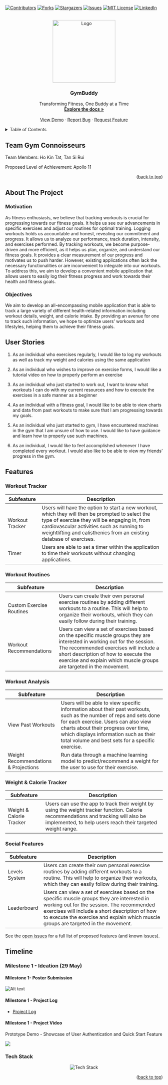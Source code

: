 <!-- Improved compatibility of back to top link: See: https://github.com/othneildrew/Best-README-Template/pull/73 -->
<a name="readme-top"></a>
<!--
*** Thanks for checking out the Best-README-Template. If you have a suggestion
*** that would make this better, please fork the repo and create a pull request
*** or simply open an issue with the tag "enhancement".
*** Don't forget to give the project a star!
*** Thanks again! Now go create something AMAZING! :D
-->



<!-- PROJECT SHIELDS -->
<!--
*** I'm using markdown "reference style" links for readability.
*** Reference links are enclosed in brackets [ ] instead of parentheses ( ).
*** See the bottom of this document for the declaration of the reference variables
*** for contributors-url, forks-url, etc. This is an optional, concise syntax you may use.
*** https://www.markdownguide.org/basic-syntax/#reference-style-links
-->
[![Contributors][contributors-shield]][contributors-url]
[![Forks][forks-shield]][forks-url]
[![Stargazers][stars-shield]][stars-url]
[![Issues][issues-shield]][issues-url]
[![MIT License][license-shield]][license-url]
[![LinkedIn][linkedin-shield]][linkedin-url]



<!-- PROJECT LOGO -->
<br />
<div align="center">
  <a href="https://github.com/github_username/repo_name">
    <img src="images/gymBuddyLogo.jpeg" alt="Logo" width= 200" height="200">
  </a>

<h3 align="center">GymBuddy</h3>

  <p align="center">
    Transforming Fitness, One Buddy at a Time
    <br />
    <a href="https://github.com/github_username/repo_name"><strong>Explore the docs »</strong></a>
    <br />
    <br />
    <a href="https://github.com/github_username/repo_name">View Demo</a>
    ·
    <a href="https://github.com/github_username/repo_name/issues">Report Bug</a>
    ·
    <a href="https://github.com/github_username/repo_name/issues">Request Feature</a>
  </p>
</div>



<!-- TABLE OF CONTENTS -->
<details>
  <summary>Table of Contents</summary>
  <ol>
    <li>
      <a href="#about-the-project">Team Gym Connoisseurs</a>
    <li>
      <a href="#getting-started">About the project</a>
      <ul>
        <li><a href="#prerequisites">Motivation</a></li>
        <li><a href="#installation">Objectives</a></li>
      </ul>
    </li>
    <li><a href="#usage">User Story</a></li>
    <li><a href="#roadmap">Features</a></li>
    <li>
      <a href="#contributing">Timeline</a>
      <ul>
        <li><a href="#prerequisites">Milestone 1 - Ideation (29 May)</a>
        <ul>
          <li><a href="#Poster Submission">Milestone 1 - Project Submission</a></li>
        <li><a href="#Project Log">Milestone 1 - Project Log</a></li>
        <li><a href="#Project Log">Milestone 1 - Project Video</a></li>
      </ul>
    <li><a href="#license">Milestone 2 - Prototype</a></li>
    <li><a href="#contact">Milestone 3 - Extension</a></li>
    <li><a href="#acknowledgments">Acknowledgments</a></li>
  </ol>
</details>



<!-- ABOUT THE PROJECT -->
## Team Gym Connoisseurs

Team Members: Ho Kin Tat, Tan Si Rui

Proposed Level of Achievement: Apollo 11

<p align="right">(<a href="#readme-top">back to top</a>)</p>


## About The Project

### Motivation

As fitness enthusiasts, we believe that tracking workouts is crucial for progressing towards our fitness goals. It helps us see our advancements in specific exercises and adjust our routines for optimal training. Logging workouts holds us accountable and honest, revealing our commitment and progress. It allows us to analyze our performance, track duration, intensity, and exercises performed. By tracking workouts, we become purpose-driven and more efficient, as it helps us plan, organize, and understand our fitness goals. It provides a clear measurement of our progress and motivates us to push harder. However, existing applications often lack the necessary functionalities or are inconvenient to integrate into our workouts. To address this, we aim to develop a convenient mobile application that allows users to easily log their fitness progress and work towards their health and fitness goals.


### Objectives

We aim to develop an all-encompassing mobile application that is able to track a large variety of different health-related information including workout details, weight, and calorie intake. By providing an avenue for one to track such information, we hope to optimize users’ workouts and lifestyles, helping them to achieve their fitness goals.


## User Stories

1. As an individual who exercises regularly, I would like to log my workouts as well as track my weight and calories using the same application

2. As an individual who wishes to improve on exercise forms, I would like a tutorial video on how to properly perform an exercise

3. As an individual who just started to work out, I want to know what workouts I can do with my current resources and how to execute the exercises in a safe manner as a beginner

4. As an individual with a fitness goal, I would like to be able to view charts and data from past workouts to make sure that I am progressing towards my goals.

5. As an individual who just started to gym, I have encountered machines in the gym that I am unsure of how to use. I would like to have guidance and learn how to properly use such machines.

6. As an individual, I would like to feel accomplished whenever I have completed every workout. I would also like to be able to view my friends’ progress in the gym.

## Features

### Workout Tracker

| Subfeature        | Description                                                                                                                                            |
|-------------------|--------------------------------------------------------------------------------------------------------------------------------------------------------|
| Workout Tracker   | Users will have the option to start a new workout, which they will then be prompted to select the type of exercise they will be engaging in, from cardiovascular activities such as running to weightlifting and calisthenics from an existing database of exercises. |
| Timer             | Users are able to set a timer within the application to time their workouts without changing applications.                                              |

### Workout Routines

| Subfeature              | Description                                                                                                                    |
|-------------------------|--------------------------------------------------------------------------------------------------------------------------------|
| Custom Exercise Routines | Users can create their own personal exercise routines by adding different workouts to a routine. This will help to organize their workouts, which they can easily follow during their training. |
| Workout Recommendations | Users can view a set of exercises based on the specific muscle groups they are interested in working out for the session. The recommended exercises will include a short description of how to execute the exercise and explain which muscle groups are targeted in the movement. |

### Workout Analysis

| Subfeature           | Description                                                                                                                                                                                                                     |
|----------------------|---------------------------------------------------------------------------------------------------------------------------------------------------------------------------------------------------------------------------------|
| View Past Workouts   | Users will be able to view specific information about their past workouts, such as the number of reps and sets done for each exercise. Users can also view charts about their progress over time, which displays information such as their total volume and best sets for a specific exercise. |
| Weight Recommendations & Projections | Run data through a machine learning model to predict/recommend a weight for the user to use for their exercise.                                                                                                                                                          |

### Weight & Calorie Tracker

| Subfeature                | Description                                                                                                                               |
|---------------------------|-------------------------------------------------------------------------------------------------------------------------------------------|
| Weight & Calorie Tracker  | Users can use the app to track their weight by using the weight tracker function. Calorie recommendations and tracking will also be implemented, to help users reach their targeted weight range. |

### Social Features

| Subfeature      | Description                                                                                                                                                                                                                                     |
|-----------------|-------------------------------------------------------------------------------------------------------------------------------------------------------------------------------------------------------------------------------------------------|
| Levels System   | Users can create their own personal exercise routines by adding different workouts to a routine. This will help to organize their workouts, which they can easily follow during their training.                                               |
| Leaderboard     | Users can view a set of exercises based on the specific muscle groups they are interested in working out for the session. The recommended exercises will include a short description of how to execute the exercise and explain which muscle groups are targeted in the movement. |


See the [open issues](https://github.com/github_username/repo_name/issues) for a full list of proposed features (and known issues).


## Timeline

### Milestone 1 - Ideation (29 May)

#### Milestone 1- Poster Submission
![Alt text](images/GymBuddyPoster2.png)

#### Milestone 1 - Project Log

- [Project Log](https://docs.google.com/spreadsheets/d/1yHligF582YADPFCzW3yTwsqdrYlV3PO84IVQieO3TVw/edit?usp=sharing)


#### Milestone 1 - Project Video 
                                       
Prototype Demo - Showcase of User Authentication and Quick Start Feature
                                       
<a href="https://drive.google.com/file/d/1mjbVRUisS3vfPTLoTEgFqM_g6A9ZXDwS/view?usp=sharing"><img src="images/Milestone1Thumbnail.png">
</a>


### Tech Stack

<p align="center">
  <img src="images/GymBuddyTechStack.png" alt="Tech Stack">
</p>
<p align="right">(<a href="#readme-top">back to top</a>)</p>






<!-- MARKDOWN LINKS & IMAGES -->
<!-- https://www.markdownguide.org/basic-syntax/#reference-style-links -->
[contributors-shield]: https://img.shields.io/github/contributors/github_username/repo_name.svg?style=for-the-badge
[contributors-url]: https://github.com/github_username/repo_name/graphs/contributors
[forks-shield]: https://img.shields.io/github/forks/github_username/repo_name.svg?style=for-the-badge
[forks-url]: https://github.com/github_username/repo_name/network/members
[stars-shield]: https://img.shields.io/github/stars/github_username/repo_name.svg?style=for-the-badge
[stars-url]: https://github.com/github_username/repo_name/stargazers
[issues-shield]: https://img.shields.io/github/issues/github_username/repo_name.svg?style=for-the-badge
[issues-url]: https://github.com/github_username/repo_name/issues
[license-shield]: https://img.shields.io/github/license/github_username/repo_name.svg?style=for-the-badge
[license-url]: https://github.com/github_username/repo_name/blob/master/LICENSE.txt
[linkedin-shield]: https://img.shields.io/badge/-LinkedIn-black.svg?style=for-the-badge&logo=linkedin&colorB=555
[linkedin-url]: https://linkedin.com/in/linkedin_username
[product-screenshot]: images/screenshot.png
[Next.js]: https://img.shields.io/badge/next.js-000000?style=for-the-badge&logo=nextdotjs&logoColor=white
[Next-url]: https://nextjs.org/
[React.js]: https://img.shields.io/badge/React-20232A?style=for-the-badge&logo=react&logoColor=61DAFB
[React-url]: https://reactjs.org/
[Vue.js]: https://img.shields.io/badge/Vue.js-35495E?style=for-the-badge&logo=vuedotjs&logoColor=4FC08D
[Vue-url]: https://vuejs.org/
[Angular.io]: https://img.shields.io/badge/Angular-DD0031?style=for-the-badge&logo=angular&logoColor=white
[Angular-url]: https://angular.io/
[Svelte.dev]: https://img.shields.io/badge/Svelte-4A4A55?style=for-the-badge&logo=svelte&logoColor=FF3E00
[Svelte-url]: https://svelte.dev/
[Laravel.com]: https://img.shields.io/badge/Laravel-FF2D20?style=for-the-badge&logo=laravel&logoColor=white
[Laravel-url]: https://laravel.com
[Bootstrap.com]: https://img.shields.io/badge/Bootstrap-563D7C?style=for-the-badge&logo=bootstrap&logoColor=white
[Bootstrap-url]: https://getbootstrap.com
[JQuery.com]: https://img.shields.io/badge/jQuery-0769AD?style=for-the-badge&logo=jquery&logoColor=white
[JQuery-url]: https://jquery.com 
